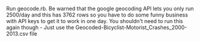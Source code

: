Run geocode.rb. Be warned that the google geocoding API lets you only run 2500/day and this has 3762 rows so you have to do some funny business with API keys to get it to work in one day. You shouldn't need to run this again though - Just use the Geocoded-Bicyclist-Motorist_Crashes_2000-2013.csv file